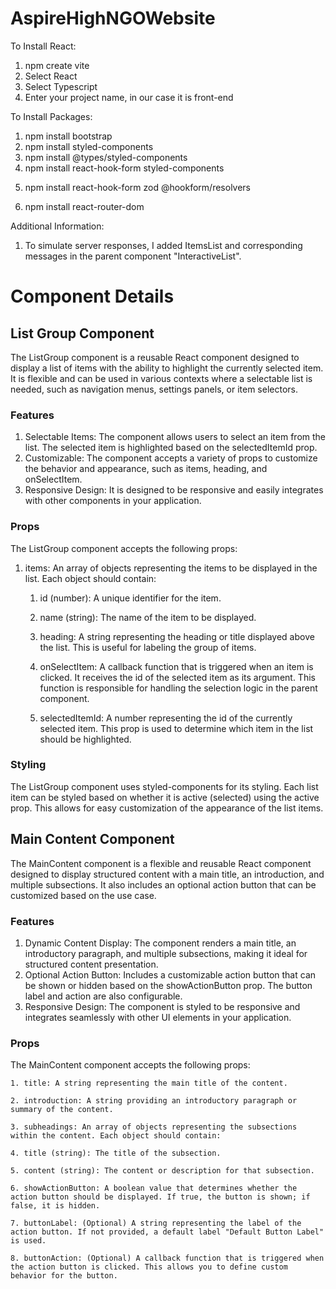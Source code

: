 # AspireHighNGOWebsite

To Install React:

1. npm create vite
2. Select React
3. Select Typescript
4. Enter your project name, in our case it is front-end

To Install Packages:

1. npm install bootstrap
2. npm install styled-components
3. npm install @types/styled-components
4. npm install react-hook-form styled-components
<!-- For Form Schema, install Zod -->
5. npm install react-hook-form zod @hookform/resolvers
<!-- For Routing Purposes -->
6. npm install react-router-dom

Additional Information:

1. To simulate server responses, I added ItemsList and corresponding messages in the parent component "InteractiveList".

# Component Details

## List Group Component

The ListGroup component is a reusable React component designed to display a list of items with the ability to highlight the currently selected item. It is flexible and can be used in various contexts where a selectable list is needed, such as navigation menus, settings panels, or item selectors.

### Features

1. Selectable Items: The component allows users to select an item from the list. The selected item is highlighted based on the selectedItemId prop.
2. Customizable: The component accepts a variety of props to customize the behavior and appearance, such as items, heading, and onSelectItem.
3. Responsive Design: It is designed to be responsive and easily integrates with other components in your application.

### Props

The ListGroup component accepts the following props:

1. items: An array of objects representing the items to be displayed in the list. Each object should contain:

   1. id (number): A unique identifier for the item.

   2. name (string): The name of the item to be displayed.

   3. heading: A string representing the heading or title displayed above the list. This is useful for labeling the group of items.

   4. onSelectItem: A callback function that is triggered when an item is clicked. It receives the id of the selected item as its argument. This function is responsible for handling the selection logic in the parent component.

   5. selectedItemId: A number representing the id of the currently selected item. This prop is used to determine which item in the list should be highlighted.

### Styling

The ListGroup component uses styled-components for its styling. Each list item can be styled based on whether it is active (selected) using the active prop. This allows for easy customization of the appearance of the list items.

## Main Content Component

The MainContent component is a flexible and reusable React component designed to display structured content with a main title, an introduction, and multiple subsections. It also includes an optional action button that can be customized based on the use case.

### Features

1.  Dynamic Content Display: The component renders a main title, an introductory paragraph, and multiple subsections, making it ideal for structured content presentation.
2.  Optional Action Button: Includes a customizable action button that can be shown or hidden based on the showActionButton prop. The button label and action are also configurable.
3.  Responsive Design: The component is styled to be responsive and integrates seamlessly with other UI elements in your application.

### Props

The MainContent component accepts the following props:

    1. title: A string representing the main title of the content.

    2. introduction: A string providing an introductory paragraph or summary of the content.

    3. subheadings: An array of objects representing the subsections within the content. Each object should contain:

    4. title (string): The title of the subsection.

    5. content (string): The content or description for that subsection.

    6. showActionButton: A boolean value that determines whether the action button should be displayed. If true, the button is shown; if false, it is hidden.

    7. buttonLabel: (Optional) A string representing the label of the action button. If not provided, a default label "Default Button Label" is used.

    8. buttonAction: (Optional) A callback function that is triggered when the action button is clicked. This allows you to define custom behavior for the button.
